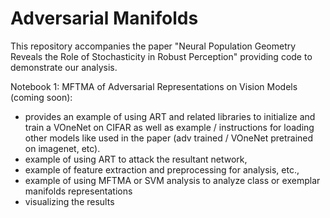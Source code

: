 # Adversarial Manifolds
This repository accompanies the paper "Neural Population Geometry Reveals the Role of Stochasticity in Robust Perception" providing code to demonstrate our analysis.

Notebook 1: MFTMA of Adversarial Representations on Vision Models (coming soon):
 - provides an example of using ART and related libraries to initialize and train a VOneNet on CIFAR as well as example / instructions for loading other models like used in the paper (adv trained / VOneNet pretrained on imagenet, etc).
 - example of using ART to attack the resultant network, 
 - example of feature extraction and preprocessing for analysis, etc.,
 - example of using MFTMA or SVM analysis to analyze class or exemplar manifolds representations
 - visualizing the results
